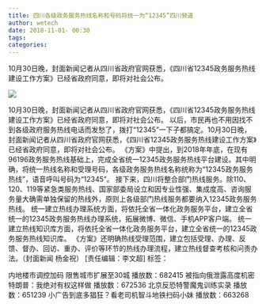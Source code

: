 ```yaml
---
title: 四川各级政务服务热线名称和号码将统一为“12345”四川频道
author: wetech
date: 2018-11-01- 00:30
tags: 
categories: 
---
```

10月30日晚，封面新闻记者从四川省政府官网获悉，《四川省12345政务服务热线建设工作方案》已经省政府同意，即将对社会公布。
<!-- more -->
                
<img align="center" border="0" src="http://p2.ifengimg.com/a/2016/0810/204c433878d5cf9size1_w16_h16.png" />
                
                
            
10月30日晚，封面新闻记者从四川省政府官网获悉，《四川省12345政务服务热线建设工作方案》已经省政府同意，即将对社会公布。
以后，市民再也不用因找不到各级政府服务热线电话而发愁了，拨打“12345”一下子都搞定。10月30日晚，封面新闻记者从四川省政府官网获悉，《四川省12345政务服务热线建设工作方案》已经省政府同意，即将对社会公布。
《方案》中提出，到2018年年底，在现有96196政务服务热线基础上，完成全省统一12345政务服务热线平台建设。其中明确，将统一热线名称和受理号码，各级政务服务热线名称统称为“12345政务服务热线”，语音呼叫号码为“12345”。
接下来，四川将整合部门热线服务。除110、120、119等紧急类服务热线、国家部委局设立和因专业性强、集成度高、咨询服务量大确需单独保留的热线外，原则上各级部门热线服务都要纳入12345政务服务热线。
统一建立热线办理系统方面，将依托全省一体化政务服务平台，建立全省统一的12345政务服务热线办理系统，拓展微博、微信、手机APP客户端。
统一建立热线知识库方面，将依托全省一体化政务服务平台，建立全省统一的12345政务服务热线知识库。
《方案》还明确热线受理范围，建立包括受理、办理、反馈、督办、回访、重办、评价等环节的热线办理流程，建立热线督查考核和问责办法。（封面新闻 杨金祝）
[责任编辑：李文超]
标签：
 
 
 
 
 
 
 
 
             
内地楼市调控加码 限售城市扩展至30城
播放数：682415
被指向俄泄露高度机密 特朗普：我绝对有权这样做
播放数：672536
北京反恐特警魔鬼训练实录
播放数：651239
小广告到底多猖狂？看老司机智斗地铁扫码小妹
播放数：663268
